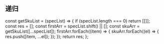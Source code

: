 ## 递归

const getSkuList = (specList) => {
  if (specList.length === 0) return [[]];
  const res = [];
  const firstArr = specList.shift() || [];
  const skuArr = getSkuList([...specList]);
  firstArr.forEach((item) => {
    skuArr.forEach((el) => {
      res.push([item, ...el]);
    });
  });
  return res;
};